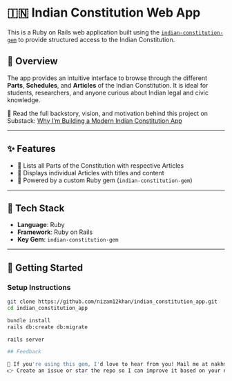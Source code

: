 # 🇮🇳 Indian Constitution Web App

This is a Ruby on Rails web application built using the [`indian-constitution-gem`](https://github.com/nizam12khan/indian_constitution) to provide structured access to the Indian Constitution.

## 📌 Overview

The app provides an intuitive interface to browse through the different **Parts**, **Schedules**, and **Articles** of the Indian Constitution. It is ideal for students, researchers, and anyone curious about Indian legal and civic knowledge.

📖 Read the full backstory, vision, and motivation behind this project on Substack: [Why I’m Building a Modern Indian Constitution App](https://nakhmazin12.substack.com/p/why-im-building-a-modern-indian-constitution)

---

## ✨ Features

- 🧩 Lists all Parts of the Constitution with respective Articles
- 📜 Displays individual Articles with titles and content
- 💎 Powered by a custom Ruby gem (`indian-constitution-gem`)

---

## 🔧 Tech Stack

- **Language**: Ruby
- **Framework**: Ruby on Rails
- **Key Gem**: `indian-constitution-gem`

---

## 🚀 Getting Started

### Setup Instructions

```bash
git clone https://github.com/nizam12khan/indian_constitution_app.git
cd indian_constitution_app

bundle install
rails db:create db:migrate

rails server

## Feedback

📢 If you're using this gem, I'd love to hear from you! Mail me at nakhmazin12@gmail.com
👉 Create an issue or star the repo so I can improve it based on your needs.
```
